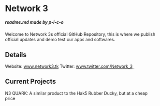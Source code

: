 # Network 3
##### _readme.md made by p-i-c-o_

Welcome to Network 3s official GitHub Repository, this is where we publish official updates and demo test our apps and softwares.

## Details

Website:    www.network3.tk
Twitter:    www.twitter.com/Network_3_

## Current Projects

N3 QUARK:
A similar product to the Hak5 Rubber Ducky, but at a cheap price
